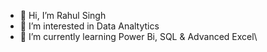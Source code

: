- 👋 Hi, I’m Rahul Singh
- 👀 I’m interested in Data Analtytics
- 🌱 I’m currently learning Power Bi, SQL & Advanced Excel\
